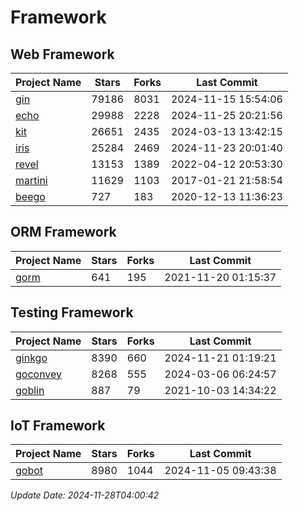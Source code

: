 # Framework

## Web Framework
| Project Name | Stars | Forks | Last Commit |
| ------------ | ----- | ----- | ----------- |
| [gin](https://github.com/gin-gonic/gin) | 79186 | 8031 | 2024-11-15 15:54:06 |
| [echo](https://github.com/labstack/echo) | 29988 | 2228 | 2024-11-25 20:21:56 |
| [kit](https://github.com/go-kit/kit) | 26651 | 2435 | 2024-03-13 13:42:15 |
| [iris](https://github.com/kataras/iris) | 25284 | 2469 | 2024-11-23 20:01:40 |
| [revel](https://github.com/revel/revel) | 13153 | 1389 | 2022-04-12 20:53:30 |
| [martini](https://github.com/go-martini/martini) | 11629 | 1103 | 2017-01-21 21:58:54 |
| [beego](https://github.com/astaxie/beego) | 727 | 183 | 2020-12-13 11:36:23 |

## ORM Framework
| Project Name | Stars | Forks | Last Commit |
| ------------ | ----- | ----- | ----------- |
| [gorm](https://github.com/jinzhu/gorm) | 641 | 195 | 2021-11-20 01:15:37 |

## Testing Framework
| Project Name | Stars | Forks | Last Commit |
| ------------ | ----- | ----- | ----------- |
| [ginkgo](https://github.com/onsi/ginkgo) | 8390 | 660 | 2024-11-21 01:19:21 |
| [goconvey](https://github.com/smartystreets/goconvey) | 8268 | 555 | 2024-03-06 06:24:57 |
| [goblin](https://github.com/franela/goblin) | 887 | 79 | 2021-10-03 14:34:22 |

## IoT Framework
| Project Name | Stars | Forks | Last Commit |
| ------------ | ----- | ----- | ----------- |
| [gobot](https://github.com/hybridgroup/gobot) | 8980 | 1044 | 2024-11-05 09:43:38 |

*Update Date: 2024-11-28T04:00:42*